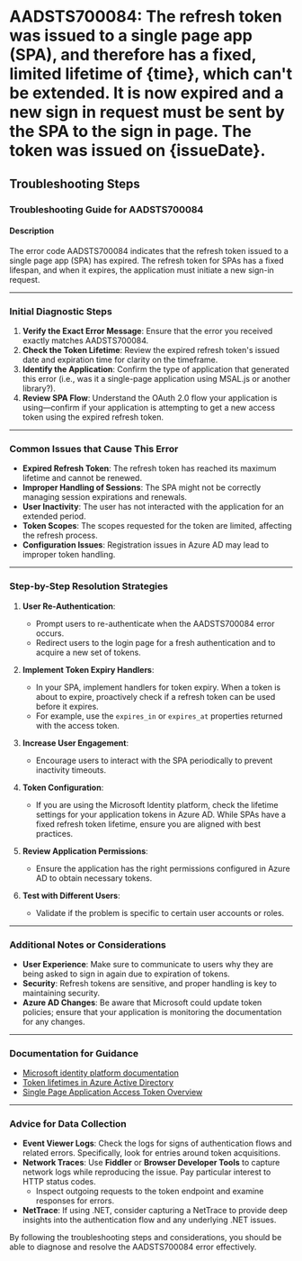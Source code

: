 # AADSTS700084: The refresh token was issued to a single page app (SPA), and therefore has a fixed, limited lifetime of {time}, which can't be extended. It is now expired and a new sign in request must be sent by the SPA to the sign in page. The token was issued on {issueDate}.


## Troubleshooting Steps
### Troubleshooting Guide for AADSTS700084

#### Description
The error code AADSTS700084 indicates that the refresh token issued to a single page app (SPA) has expired. The refresh token for SPAs has a fixed lifespan, and when it expires, the application must initiate a new sign-in request.

---

### Initial Diagnostic Steps
1. **Verify the Exact Error Message**: Ensure that the error you received exactly matches AADSTS700084.
2. **Check the Token Lifetime**: Review the expired refresh token's issued date and expiration time for clarity on the timeframe.
3. **Identify the Application**: Confirm the type of application that generated this error (i.e., was it a single-page application using MSAL.js or another library?).
4. **Review SPA Flow**: Understand the OAuth 2.0 flow your application is using—confirm if your application is attempting to get a new access token using the expired refresh token.

---

### Common Issues that Cause This Error
- **Expired Refresh Token**: The refresh token has reached its maximum lifetime and cannot be renewed.
- **Improper Handling of Sessions**: The SPA might not be correctly managing session expirations and renewals.
- **User Inactivity**: The user has not interacted with the application for an extended period.
- **Token Scopes**: The scopes requested for the token are limited, affecting the refresh process.
- **Configuration Issues**: Registration issues in Azure AD may lead to improper token handling.

---

### Step-by-Step Resolution Strategies
1. **User Re-Authentication**:
   - Prompt users to re-authenticate when the AADSTS700084 error occurs.
   - Redirect users to the login page for a fresh authentication and to acquire a new set of tokens.

2. **Implement Token Expiry Handlers**:
   - In your SPA, implement handlers for token expiry. When a token is about to expire, proactively check if a refresh token can be used before it expires.
   - For example, use the `expires_in` or `expires_at` properties returned with the access token.

3. **Increase User Engagement**:
   - Encourage users to interact with the SPA periodically to prevent inactivity timeouts.

4. **Token Configuration**:
   - If you are using the Microsoft Identity platform, check the lifetime settings for your application tokens in Azure AD. While SPAs have a fixed refresh token lifetime, ensure you are aligned with best practices.

5. **Review Application Permissions**:
   - Ensure the application has the right permissions configured in Azure AD to obtain necessary tokens.

6. **Test with Different Users**:
   - Validate if the problem is specific to certain user accounts or roles. 

---

### Additional Notes or Considerations
- **User Experience**: Make sure to communicate to users why they are being asked to sign in again due to expiration of tokens.
- **Security**: Refresh tokens are sensitive, and proper handling is key to maintaining security.
- **Azure AD Changes**: Be aware that Microsoft could update token policies; ensure that your application is monitoring the documentation for any changes.

---

### Documentation for Guidance
- [Microsoft identity platform documentation](https://docs.microsoft.com/en-us/azure/active-directory/develop/)
- [Token lifetimes in Azure Active Directory](https://docs.microsoft.com/en-us/azure/active-directory/develop/active-directory-configurable-token-lifetimes)
- [Single Page Application Access Token Overview](https://docs.microsoft.com/en-us/azure/active-directory/develop/scenario-spa-overview)

---

### Advice for Data Collection
- **Event Viewer Logs**: Check the logs for signs of authentication flows and related errors. Specifically, look for entries around token acquisitions.
- **Network Traces**: Use **Fiddler** or **Browser Developer Tools** to capture network logs while reproducing the issue. Pay particular interest to HTTP status codes.
  - Inspect outgoing requests to the token endpoint and examine responses for errors.
- **NetTrace**: If using .NET, consider capturing a NetTrace to provide deep insights into the authentication flow and any underlying .NET issues.

By following the troubleshooting steps and considerations, you should be able to diagnose and resolve the AADSTS700084 error effectively.